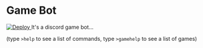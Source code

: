# Game Bot
<a href="https://heroku.com/deploy">
  <img src="https://www.herokucdn.com/deploy/button.svg" alt="Deploy">
</a>
It's a discord game bot...

(type `>help` to see a list of commands, type `>gamehelp` to see a list of games)

